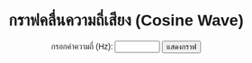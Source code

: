 <!DOCTYPE html>
<html lang="en">
<head>
  <meta charset="UTF-8">
  <meta name="viewport" content="width=device-width, initial-scale=1.0">
  <title>Cosine Wave Visualizer</title>
  <script src="https://cdn.jsdelivr.net/npm/chart.js"></script>
  <style>
    body {
      font-family: Arial, sans-serif;
      text-align: center;
      padding: 20px;
    }
    canvas {
      margin-top: 20px;
    }
  </style>
</head>
<body>
  <h1>กราฟคลื่นความถี่เสียง (Cosine Wave)</h1>
  <form id="frequencyForm">
    <label for="frequency">กรอกค่าความถี่ (Hz): </label>
    <input type="number" id="frequency" name="frequency" min="20" max="20000" step="1" required>
    <button type="submit">แสดงกราฟ</button>
  </form>
  <canvas id="cosineChart" width="800" height="400"></canvas>

  <script>
    const ctx = document.getElementById('cosineChart').getContext('2d');
    let chart;

    document.getElementById('frequencyForm').addEventListener('submit', function(event) {
      event.preventDefault();

      const frequency = parseFloat(document.getElementById('frequency').value);
      const sampleRate = 44100; // ตัวอย่างการสุ่ม (Samples per second)
      const duration = 0.01; // ระยะเวลา (วินาที)
      const dataPoints = Math.floor(sampleRate * duration);

      // คำนวณค่าของคลื่นโคไซน์
      const xValues = [];
      const yValues = [];
      for (let i = 0; i < dataPoints; i++) {
        const t = i / sampleRate;
        xValues.push(t);
        yValues.push(Math.cos(2 * Math.PI * frequency * t));
      }

      // สร้างกราฟ
      if (chart) {
        chart.destroy();
      }
      chart = new Chart(ctx, {
        type: 'line',
        data: {
          labels: xValues,
          datasets: [{
            label: `Cosine Wave (Frequency: ${frequency} Hz)`,
            data: yValues,
            borderColor: 'blue',
            borderWidth: 2,
            fill: false,
          }]
        },
        options: {
          responsive: true,
          scales: {
            x: {
              type: 'linear',
              title: {
                display: true,
                text: 'Time (seconds)'
              }
            },
            y: {
              title: {
                display: true,
                text: 'Amplitude'
              }
            }
          }
        }
      });
    });
  </script>
</body>
</html>